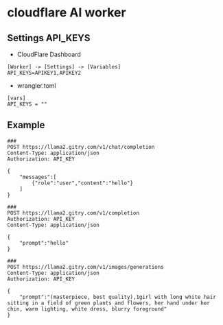 # cloudflare AI worker

## Settings API_KEYS
- CloudFlare Dashboard
```plain
[Worker] -> [Settings] -> [Variables]
API_KEYS=APIKEY1,APIKEY2
```
- wrangler.toml

```plain
[vars]
API_KEYS = ""
```

## Example
```
###
POST https://llama2.gitry.com/v1/chat/completion
Content-Type: application/json
Authorization: API_KEY

{
    "messages":[
        {"role":"user","content":"hello"}
    ]
}

###
POST https://llama2.gitry.com/v1/completion
Authorization: API_KEY
Content-Type: application/json

{
    "prompt":"hello"
}

###
POST https://llama2.gitry.com/v1/images/generations
Content-Type: application/json
Authorization: API_KEY

{
    "prompt":"(masterpiece, best quality),1girl with long white hair sitting in a field of green plants and flowers, her hand under her chin, warm lighting, white dress, blurry foreground"
}

```

